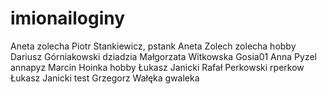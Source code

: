 ﻿# imionailoginy
Aneta zolecha
Piotr Stankiewicz, pstank
Aneta Zolech zolecha hobby
Dariusz Górniakowski dziadzia
Małgorzata Witkowska Gosia01
Anna Pyzel annapyz
Marcin Hoinka  hobby
Łukasz Janicki
Rafał Perkowski rperkow
Łukasz Janicki
test
Grzegorz Wałęka gwaleka


